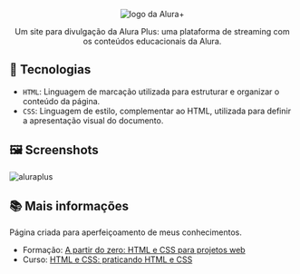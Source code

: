<p align="center"> <img src="https://github.com/samaraturchetto/alura-plus/assets/133068522/093f7eba-889c-4753-b366-f7056deeca0e" alt="logo da Alura+"> </p>

<p align="center"> Um site para divulgação da Alura Plus: uma plataforma de streaming com os conteúdos educacionais da Alura.

## 🔨 Tecnologias
- `HTML`: Linguagem de marcação utilizada para estruturar e organizar o conteúdo da página.
- `CSS`: Linguagem de estilo, complementar ao HTML, utilizada para definir a apresentação visual do documento.

## 🖼️ Screenshots
![aluraplus](https://github.com/samaraturchetto/alura-plus/assets/133068522/649b0e5d-776d-46db-9441-c393749ce3ed)

## 📚 Mais informações
  
Página criada para aperfeiçoamento de meus conhecimentos.

- Formação: <a href="https://www.alura.com.br/formacao-html-css">A partir do zero: HTML e CSS para projetos web</a>
- Curso: <a href="https://www.alura.com.br/curso-online-html-css-praticando-html-css"> HTML e CSS: praticando HTML e CSS</a>



